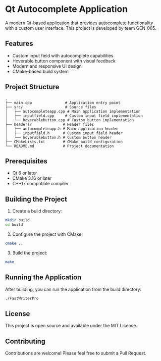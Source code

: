 # Qt Autocomplete Application

A modern Qt-based application that provides autocomplete functionality with a custom user interface. This project is developed by team GEN_005.

## Features

- Custom input field with autocomplete capabilities
- Hoverable button component with visual feedback
- Modern and responsive UI design
- CMake-based build system

## Project Structure

```
.
├── main.cpp               # Application entry point
├── src/                   # Source files
│   ├── autocompleteapp.cpp # Main application implementation
│   ├── inputfield.cpp     # Custom input field implementation
│   └── hoverablebutton.cpp # Custom button implementation
├── headers/              # Header files
│   ├── autocompleteapp.h # Main application header
│   ├── inputfield.h      # Custom input field header
│   └── hoverablebutton.h # Custom button header
├── CMakeLists.txt        # CMake build configuration
└── README.md             # Project documentation
```

## Prerequisites

- Qt 6 or later
- CMake 3.16 or later
- C++17 compatible compiler

## Building the Project

1. Create a build directory:
```bash
mkdir build
cd build
```

2. Configure the project with CMake:
```bash
cmake ..
```

3. Build the project:
```bash
make
```

## Running the Application

After building, you can run the application from the build directory:
```bash
./FastWriterPro
```

## License

This project is open source and available under the MIT License.

## Contributing

Contributions are welcome! Please feel free to submit a Pull Request.

